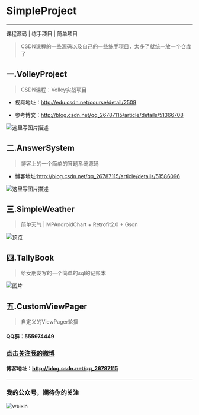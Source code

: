 # SimpleProject
---

课程源码 | 练手项目 | 简单项目

>CSDN课程的一些源码以及自己的一些练手项目，太多了就统一放一个仓库了

## 一.VolleyProject

>CSDN课程：Volley实战项目

- 视频地址：http://edu.csdn.net/course/detail/2509

- 参考博文：http://blog.csdn.net/qq_26787115/article/details/51366708

![这里写图片描述](http://img.blog.csdn.net/20160605103528333)


## 二.AnswerSystem

>博客上的一个简单的答题系统源码

- 博客地址:http://blog.csdn.net/qq_26787115/article/details/51586096

![这里写图片描述](http://img.blog.csdn.net/20160604233854533)

## 三.SimpleWeather

>简单天气 | MPAndroidChart + Retrofit2.0 + Gson

![预览](https://github.com/LiuGuiLinAndroid/SimpleWeather/blob/master/img/%E9%A2%84%E8%A7%88.png?raw=true)


## 四.TallyBook

>给女朋友写的一个简单的sql的记账本

![图片](https://github.com/LiuGuiLinAndroid/SimpleProject/blob/master/TallyBook/img/%E9%A2%84%E8%A7%88.gif)

## 五.CustomViewPager

>自定义的ViewPager轮播

#### QQ群：555974449

### [点击关注我的微博](http://weibo.com/Glorystys)

#### 博客地址：http://blog.csdn.net/qq_26787115

---

### 我的公众号，期待你的关注

![weixin](http://img.blog.csdn.net/20160108203741937)

